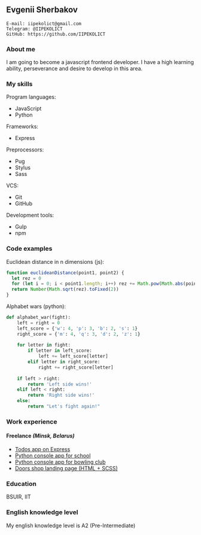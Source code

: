 ## Evgenii Sherbakov
```
E-mail: iipekolict@gmail.com
Telegram: @IIPEKOLICT
GitHub: https://github.com/IIPEKOLICT
```

### About me
I am going to become a javascript frontend developer. I have a high learning ability, perseverance and desire to develop 
in this area.

### My skills
Program languages:
- JavaScript
- Python

Frameworks:
- Express

Preprocessors:
- Pug
- Stylus
- Sass

VCS:
- Git
- GitHub

Development tools:
- Gulp
- npm

### Code examples

Euclidean distance in n dimensions (js):
```javascript
function euclideanDistance(point1, point2) {
  let rez = 0
  for (let i = 0; i < point1.length; i++) rez += Math.pow(Math.abs(point1[i] - point2[i]), 2)
  return Number(Math.sqrt(rez).toFixed(2))
}
```

Alphabet wars (python):
```python
def alphabet_war(fight):
    left = right = 0
    left_score = {'w': 4, 'p': 3, 'b': 2, 's': 1}
    right_score = {'m': 4, 'q': 3, 'd': 2, 'z': 1}
    
    for letter in fight:
        if letter in left_score:
            left += left_score[letter]
        elif letter in right_score:
            right += right_score[letter]
    
    if left > right:
        return 'Left side wins!'
    elif left < right:
        return 'Right side wins!'
    else:
        return "Let's fight again!"
```

### Work experience

#### Freelance _(Minsk, Belarus)_ 
- [Todos app on Express](https://github.com/IIPEKOLICT/todos-express)
- [Python console app for school](https://github.com/IIPEKOLICT/school)
- [Python console app for bowling club](https://github.com/IIPEKOLICT/bowling)
- [Doors shop landing page (HTML + SCSS)](https://iipekolict.github.io/yap/maket/)

### Education
BSUIR, IIT

### English knowledge level
My english knowledge level is A2 (Pre-Intermediate)
